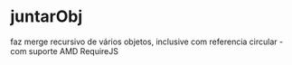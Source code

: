 juntarObj
=========
 

faz merge recursivo de vários objetos, inclusive com referencia circular - com suporte AMD RequireJS

